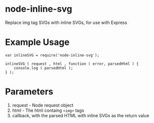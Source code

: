 # node-inline-svg
Replace img tag SVGs with inline SVGs, for use with Express

# Example Usage

```$xslt
var inlineSVG = require('node-inline-svg');

inlineSVG ( request , html , function ( error, parsedHtml ) {
    console.log ( parsedHtml );
} );
```

# Parameters

1. request - Node request object
2. html - The html containg ``<img>`` tags
3. callback, with the parsed HTML with inline SVGs as the return value